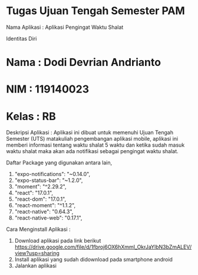 # Tugas Ujuan Tengah Semester PAM

Nama Aplikasi : Aplikasi Pengingat Waktu Shalat

Identitas Diri

# Nama : Dodi Devrian Andrianto

# NIM : 119140023

# Kelas : RB

Deskripsi Aplikasi :
Aplikasi ini dibuat untuk memenuhi Ujuan Tengah Semester (UTS) matakuliah pengembangan aplikasi mobile, aplikasi ini memberi informasi tentang waktu shalat 5 waktu dan ketika sudah masuk waktu shalat maka akan ada notifikasi sebagai pengingat waktu shalat.

Daftar Package yang digunakan antara lain,

1. "expo-notifications": "~0.14.0",
2. "expo-status-bar": "~1.2.0",
3. "moment": "^2.29.2",
4. "react": "17.0.1",
5. "react-dom": "17.0.1",
6. "react-moment": "^1.1.2",
7. "react-native": "0.64.3",
8. "react-native-web": "0.17.1",

Cara Menginstall Aplikasi :

1. Download aplikasi pada link berikut https://drive.google.com/file/d/1fbroj6OX6hXmmI_OkrJaYlbN3bZmALEV/view?usp=sharing
2. Install aplikasi yang sudah didownload pada smartphone android
3. Jalankan aplikasi
